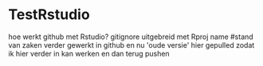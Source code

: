# TestRstudio
hoe werkt github met Rstudio?
gitignore uitgebreid met Rproj name
#stand van zaken
verder gewerkt in github en nu 'oude versie' hier gepulled 
zodat ik hier verder in kan werken en dan terug pushen

